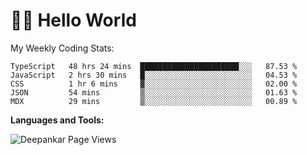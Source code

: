 # 👋🏽 Hello World 

<!--![Deepankar's github stats](https://github-readme-stats.vercel.app/api?username=Deep-Codes&count_private=true&show_icons=true&theme=radical)-->
My Weekly Coding Stats:

<!--START_SECTION:waka-->
```text
TypeScript   48 hrs 24 mins  ██████████████████████░░░   87.53 % 
JavaScript   2 hrs 30 mins   █░░░░░░░░░░░░░░░░░░░░░░░░   04.53 % 
CSS          1 hr 6 mins     ▓░░░░░░░░░░░░░░░░░░░░░░░░   02.00 % 
JSON         54 mins         ▒░░░░░░░░░░░░░░░░░░░░░░░░   01.63 % 
MDX          29 mins         ▒░░░░░░░░░░░░░░░░░░░░░░░░   00.89 % 
```
<!--END_SECTION:waka-->

**Languages and Tools:**



<p align="left"> <img src="https://komarev.com/ghpvc/?username=Deep-Codes&label=Views&color=blue&style=plastic" alt="Deepankar Page Views" /> </p>
